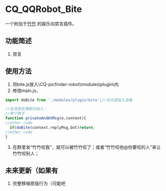 # CQ_QQRobot_Bite
一个附加于[竹竹](https://github.com/Tsuk1ko/CQ-picfinder-robot/) 的娱乐向禁言插件。

## 功能简述
1. 禁言
## 使用方法
1. 将bite.js放入\CQ-picfinder-robot\modules\plugin\内
2. 修改main.js，
```javascript
import doBite from './modules/plugin/bite';//在头部加入这条

//在消息处理部分加入：
//举个例子
function privateAndAtMsg(e,context){
//other code
  if(doBite(context,replyMsg,bot)return;
//other code
}
```
3. 在群里发“竹竹咬我”，就可以被竹竹咬了；或者“竹竹咬他@你要咬的人”来让竹竹咬别人；

## 未来更新（如果有
1. 完整移植原版行为（可能吧
